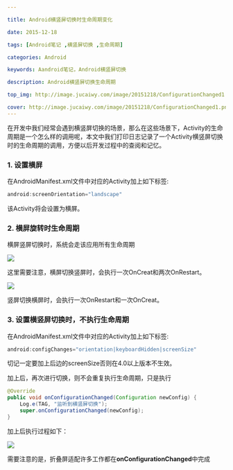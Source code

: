```yaml
---

title: Android横竖屏切换时生命周期变化

date: 2015-12-18

tags: [Android笔记 ,横竖屏切换 ,生命周期]

categories: Android

keywords: Aandroid笔记，Android横竖屏切换

description: Android横竖屏切换生命周期

top_img: http://image.jucaiwy.com/image/20151218/ConfigurationChanged1.png

cover: http://image.jucaiwy.com/image/20151218/ConfigurationChanged1.png
---
```


在开发中我们经常会遇到横竖屏切换的场景，那么在这些场景下，Activity的生命周期是一个怎么样的调用呢，本文中我们打印日志记录了一个Activity横竖屏切换时的生命周期的调用，方便以后开发过程中的查阅和记忆。

### 1. 设置横屏
在AndroidManifest.xml文件中对应的Activity加上如下标签:

``` java
android:screenOrientation="landscape"
```

该Activity将会设置为横屏。

### 2. 横屏旋转时生命周期
横屏竖屏切换时，系统会走该应用所有生命周期

![](http://image.jucaiwy.com/image/20151218/ConfigurationChanged1.png)

这里需要注意，横屏切换竖屏时，会执行一次OnCreat和两次OnRestart。

![](http://image.jucaiwy.com/image/20151218/ConfigurationChanged2.png)


竖屏切换横屏时，会执行一次OnRestart和一次OnCreat。

### 3. 设置横竖屏切换时，不执行生命周期

在AndroidManifest.xml文件中对应的Activity加上如下标签:

``` java
android:configChanges="orientation|keyboardHidden|screenSize"
```

切记一定要加上后边的screenSize否则在4.0以上版本不生效。

加上后，再次进行切换，则不会重复执行生命周期，只是执行

``` java
@Override
public void onConfigurationChanged(Configuration newConfig) {
    Log.e(TAG, "监听到横竖屏切换");
    super.onConfigurationChanged(newConfig);
}
```

加上后执行过程如下：

![](http://image.jucaiwy.com/image/20151218/ConfigurationChanged3.png)


需要注意的是，折叠屏适配许多工作都在**onConfigurationChanged**中完成




